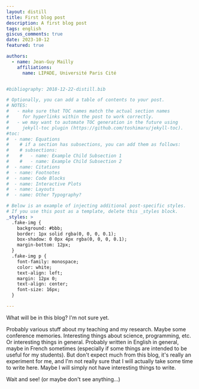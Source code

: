 ```yaml
---
layout: distill
title: First blog post
description: A first blog post
tags: english
giscus_comments: true
date: 2023-10-12
featured: true

authors:
  - name: Jean-Guy Mailly
    affiliations:
      name: LIPADE, Université Paris Cité


#bibliography: 2018-12-22-distill.bib

# Optionally, you can add a table of contents to your post.
# NOTES:
#   - make sure that TOC names match the actual section names
#     for hyperlinks within the post to work correctly.
#   - we may want to automate TOC generation in the future using
#     jekyll-toc plugin (https://github.com/toshimaru/jekyll-toc).
#toc:
#  - name: Equations
#    # if a section has subsections, you can add them as follows:
#    # subsections:
#    #   - name: Example Child Subsection 1
#    #   - name: Example Child Subsection 2
#  - name: Citations
#  - name: Footnotes
#  - name: Code Blocks
#  - name: Interactive Plots
#  - name: Layouts
#  - name: Other Typography?

# Below is an example of injecting additional post-specific styles.
# If you use this post as a template, delete this _styles block.
_styles: >
  .fake-img {
    background: #bbb;
    border: 1px solid rgba(0, 0, 0, 0.1);
    box-shadow: 0 0px 4px rgba(0, 0, 0, 0.1);
    margin-bottom: 12px;
  }
  .fake-img p {
    font-family: monospace;
    color: white;
    text-align: left;
    margin: 12px 0;
    text-align: center;
    font-size: 16px;
  }

---
```


What will be in this blog? I'm not sure yet.

Probably various stuff about my teaching and my research. Maybe some
conference memories. Interesting things about science, programming,
etc. Or interesting things in general. Probably written in English in
general, maybe in French sometimes (especially if some things are
intended to be useful for my students). But don't expect much from
this blog, it's really an experiment for me, and I'm not really sure
that I will actually take some time to write here. Maybe I will simply
not have interesting things to write.

Wait and see! (or maybe don't see anything...)

